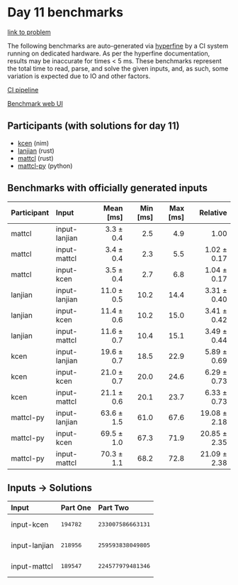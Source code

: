 # Day 11 benchmarks

[link to problem](https://adventofcode.com/2024/day/11)

The following benchmarks are auto-generated via
[hyperfine](https://github.com/sharkdp/hyperfine) by a CI system running on
dedicated hardware. As per the hyperfine documentation, results may be
inaccurate for times < 5 ms. These benchmarks represent the total time to read,
parse, and solve the given inputs, and, as such, some variation is expected due
to IO and other factors.

[CI pipeline](http://ci.papercode.net:8080/teams/main/pipelines/aoc2024)

[Benchmark web UI](https://aoc.ancalagon.black)


## Participants (with solutions for day 11)

- [kcen](https://github.com/kcen/aoc2024) (nim)
- [lanjian](https://github.com/lanjian/aoc-2024) (rust)
- [mattcl](https://github.com/mattcl/aoc2024) (rust)
- [mattcl-py](https://github.com/mattcl/aoc2024-py) (python)


## Benchmarks with officially generated inputs

| Participant | Input | Mean [ms] | Min [ms] | Max [ms] | Relative |
|:---|:---|---:|---:|---:|---:|
| mattcl | input-lanjian | 3.3 ± 0.4 | 2.5 | 4.9 | 1.00 |
| mattcl | input-mattcl | 3.4 ± 0.4 | 2.3 | 5.5 | 1.02 ± 0.17 |
| mattcl | input-kcen | 3.5 ± 0.4 | 2.7 | 6.8 | 1.04 ± 0.17 |
| lanjian | input-lanjian | 11.0 ± 0.5 | 10.2 | 14.4 | 3.31 ± 0.40 |
| lanjian | input-kcen | 11.4 ± 0.6 | 10.2 | 15.0 | 3.41 ± 0.42 |
| lanjian | input-mattcl | 11.6 ± 0.7 | 10.4 | 15.1 | 3.49 ± 0.44 |
| kcen | input-lanjian | 19.6 ± 0.7 | 18.5 | 22.9 | 5.89 ± 0.69 |
| kcen | input-kcen | 21.0 ± 0.7 | 20.0 | 24.6 | 6.29 ± 0.73 |
| kcen | input-mattcl | 21.1 ± 0.6 | 20.1 | 23.7 | 6.33 ± 0.73 |
| mattcl-py | input-lanjian | 63.6 ± 1.5 | 61.0 | 67.6 | 19.08 ± 2.18 |
| mattcl-py | input-kcen | 69.5 ± 1.0 | 67.3 | 71.9 | 20.85 ± 2.35 |
| mattcl-py | input-mattcl | 70.3 ± 1.1 | 68.2 | 72.8 | 21.09 ± 2.38 |


## Inputs -> Solutions

| Input | Part One | Part Two |
|:---|:---|:---|
|input-kcen|<pre>194782</pre>|<pre>233007586663131</pre>|
|input-lanjian|<pre>218956</pre>|<pre>259593838049805</pre>|
|input-mattcl|<pre>189547</pre>|<pre>224577979481346</pre>|